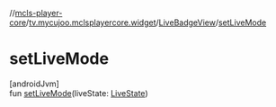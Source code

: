 //[mcls-player-core](../../../index.md)/[tv.mycujoo.mclsplayercore.widget](../index.md)/[LiveBadgeView](index.md)/[setLiveMode](set-live-mode.md)

# setLiveMode

[androidJvm]\
fun [setLiveMode](set-live-mode.md)(liveState: [LiveState](../../tv.mycujoo.mclsplayercore.entity/-live-state/index.md))
